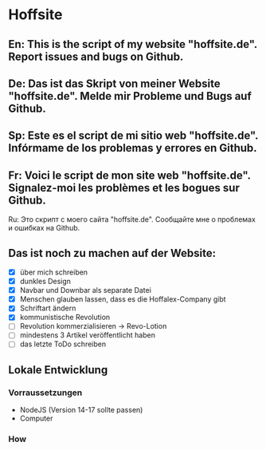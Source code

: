 # Hoffsite
En: This is the script of my website "hoffsite.de". Report issues and bugs on Github.
-
De: Das ist das Skript von meiner Website "hoffsite.de". Melde mir Probleme und Bugs auf Github.
-
Sp: Este es el script de mi sitio web "hoffsite.de". Infórmame de los problemas y errores en Github.
-
Fr: Voici le script de mon site web "hoffsite.de". Signalez-moi les problèmes et les bogues sur Github.
-
Ru: Это скрипт с моего сайта "hoffsite.de". Сообщайте мне о проблемах и ошибках на Github.

## Das ist noch zu machen auf der Website:
- [x] über mich schreiben
- [x] dunkles Design
- [x] Navbar und Downbar als separate Datei
- [x] Menschen glauben lassen, dass es die Hoffalex-Company gibt
- [x] Schriftart ändern
- [x] kommunistische Revolution
- [ ] Revolution kommerzialisieren -> Revo-Lotion
- [ ] mindestens 3 Artikel veröffentlicht haben
- [ ] das letzte ToDo schreiben

## Lokale Entwicklung

### Vorraussetzungen
- NodeJS (Version 14-17 sollte passen)
- Computer

### How 
